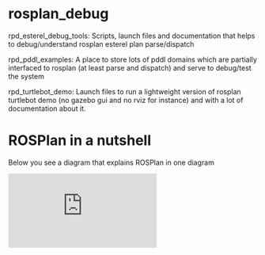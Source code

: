 rosplan_debug
===

rpd_esterel_debug_tools: Scripts, launch files and documentation that helps to debug/understand
rosplan esterel plan parse/dispatch

rpd_pddl_examples: A place to store lots of pddl domains which are partially interfaced to rosplan
(at least parse and dispatch) and serve to debug/test the system

rpd_turtlebot_demo: Launch files to run a lightweight version of rosplan turtlebot demo
(no gazebo gui and no rviz for instance) and with a lot of documentation about it.

ROSPlan in a nutshell
===

Below you see a diagram that explains ROSPlan in one diagram

![ROSPlan turtlebot example, comprehensive diagram](https://github.com/oscar-lima/rosplan_debug/rpd_turtlebot_demo/ros/doc/rosplan_turtlebot_example_detail.pdf "ROSPlan turtlebot example")
